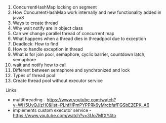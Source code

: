 1. ConcurrentHashMap locking on segment
2. How ConcurrentHashMap work internally and new functionality added in java8
3. Ways to create thread
4. Why wait notify are in object class
5. Can we change parallel thread of concurrent map
6. What happens when a thread dies in threadpool due to exception
7. Deadlock: How to find
8. How to handle exception in thread
9. What is for join pool, semaphore, cyclic barrier, countdown latch, semaphore
10. wait and notify how to call
11. Different between semaphore and synchronized and lock
12. Types of thread pool
13. Create thread pool without executor service

Links
- multithreading -  https://www.youtube.com/watch?v=WH5UvQJizH0&list=PLhfHPmPYPPRk6yMrcbfafFGSbE2EPK_A6
- implements custom executor service - https://www.youtube.com/watch?v=3Uo7MfXY4to
